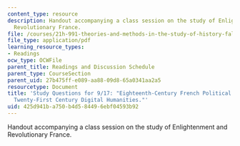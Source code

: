 ```yaml
---
content_type: resource
description: Handout accompanying a class session on the study of Enlightenment and
  Revolutionary France.
file: /courses/21h-991-theories-and-methods-in-the-study-of-history-fall-2014/425d941ba750b4d584496ebf04593b92_MIT21H_991F14_StudyQues.pdf
file_type: application/pdf
learning_resource_types:
- Readings
ocw_type: OCWFile
parent_title: Readings and Discussion Schedule
parent_type: CourseSection
parent_uid: 27b475ff-e089-aa88-09d8-65a0341aa2a5
resourcetype: Document
title: 'Study Questions for 9/17: "Eighteenth-Century French Political Culture and
  Twenty-First Century Digital Humanities."'
uid: 425d941b-a750-b4d5-8449-6ebf04593b92
---
```

Handout accompanying a class session on the study of Enlightenment and Revolutionary France.

